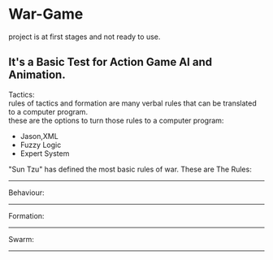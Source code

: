 # War-Game
project is at first stages and not ready to use.</br>

It's a Basic Test for Action Game AI and Animation.<br/>
------------------------------------------------------------------------------------------------------
Tactics:</br>
rules of tactics and formation are many verbal rules that can be translated to a computer program.</br>
these are the options to turn those rules to a computer program:
- Jason,XML
- Fuzzy Logic
- Expert System

"Sun Tzu" has defined the most basic rules of war. These are The Rules:


------------------------------------------------------------------------------------------------------
Behaviour:</br>


------------------------------------------------------------------------------------------------------
Formation:</br>


------------------------------------------------------------------------------------------------------
Swarm:<br/>


------------------------------------------------------------------------------------------------------

